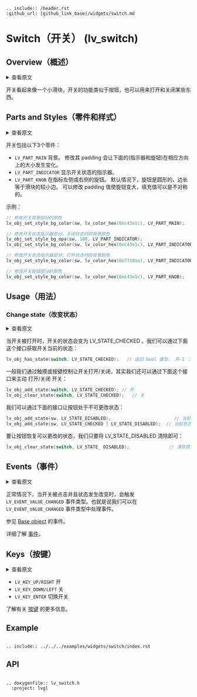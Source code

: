 ```eval_rst
.. include:: /header.rst 
:github_url: |github_link_base|/widgets/switch.md
```

# Switch（开关） (lv_switch)

## Overview（概述）

<details>
<summary>查看原文</summary>
<p>

The Switch looks like a little slider and can be used to turn something on and off. 

</p>
</details>

开关看起来像一个小滑块，开关的功能类似于按钮，也可以用来打开和关闭某些东西。


## Parts and Styles（零件和样式）

<details>
<summary>查看原文</summary>
<p>

- `LV_PART_MAIN` The background of the switch uses all the typical background style properties. `padding` makes the indicator smaller in the respective direction.
- `LV_PART_INDICATOR` The indicator that shows the current state of the switch. Also uses all the typical background style properties.
- `LV_PART_KNOB` A rectangle (or circle) drawn at left or right side of the indicator. Also uses all the typical background properties to describe the knob(s). By default the knob is square (with a optional corner radius) with side length equal to the smaller side of the slider. The knob can be made larger with the `padding` values. Padding values can be asymmetric too. 

</p>
</details>

开关包括以下3个零件：

- `LV_PART_MAIN` 背景。 修改其 padding 会让下面的(指示器和旋钮)在相应方向上的大小发生变化。
- `LV_PART_INDICATOR` 显示开关状态的指示器。
- `LV_PART_KNOB` 在指标左侧或右侧的旋钮。 默认情况下，旋钮是圆形的，边长等于滑块的较小边。 可以修改 padding 值使旋钮变大，填充值可以是不对称的。

示例：

```c
// 修改开关背景部分的颜色
lv_obj_set_style_bg_color(sw, lv_color_hex(0xc43e1c), LV_PART_MAIN);

// 修改开关状态指示器部分，关闭状态时的背景颜色
lv_obj_set_style_bg_opa(sw, 100, LV_PART_INDICATOR);
lv_obj_set_style_bg_color(sw, lv_color_hex(0xc43e1c), LV_PART_INDICATOR);

// 修改开关状态指示器部分，打开状态时的背景颜色
lv_obj_set_style_bg_color(sw, lv_color_hex(0x7719aa), LV_PART_INDICATOR | LV_STATE_CHECKED);

// 修改开关旋钮部分的颜色
lv_obj_set_style_bg_color(sw, lv_color_hex(0xc43e1c), LV_PART_KNOB);
```


## Usage（用法）

### Change state（改变状态）

<details>
<summary>查看原文</summary>
<p>

When the switch is turned on it goes to `LV_STATE_CHECKED`. To get the current satte of the switch use `lv_obj_has_state(switch, LV_STATE_CHECKED)`. 
To manually turn the switch on/off call `lvobj_add/clear_state(switch, LV_STATE_CHECKED)`.

</p>
</details>

当开关被打开时，开关的状态会变为 LV_STATE_CHECKED 。我们可以通过下面这个接口获取开关当前的状态：

```c
lv_obj_has_state(switch, LV_STATE_CHECKED);   // 返回 bool 类型， 开-1 ； 关-2
```

一般我们通过触摸或按键控制让开关打开/关闭，其实我们还可以通过下面这个接口来主动 打开/关闭 开关：	 

```c
lv_obj_add_state(switch, LV_STATE_CHECKED);	// 开
lv_obj_clear_state(switch, LV_STATE_CHECKED);	// 关
```

我们可以通过下面的接口让按钮处于不可更改状态：

```c
lv_obj_add_state(sw, LV_STATE_DISABLED); 		                // 当前状态是关，并且不可更改
lv_obj_add_state(sw, LV_STATE_CHECKED | LV_STATE_DISABLED);  // 当前状态是开，并且不可更改
```

要让按钮恢复可以更改的状态，我们只要将 LV_STATE_DISABLED 清除即可：

```c
lv_obj_clear_state(switch, LV_STATE_ DISABLED);		          // 清除禁用状态，按钮可正常使用
```

## Events（事件）

<details>
<summary>查看原文</summary>
<p>

- `LV_EVENT_VALUE_CHANGED` Sent when the switch changes state.

See the events of the [Base object](/widgets/obj) too.

Learn more about [Events](/overview/event).

</p>
</details>

正常情况下，当开关被点击并且状态发生改变时，会触发 `LV_EVENT_VALUE_CHANGED` 事件类型。也就是说我们可以在 `LV_EVENT_VALUE_CHANGED` 事件类型中处理事件。

参见 [Base object](/widgets/obj) 的事件。

详细了解 [事件](/overview/event)。

## Keys（按键）

<details>
<summary>查看原文</summary>
<p>

- `LV_KEY_UP/RIGHT` Turns on the slider
- `LV_KEY_DOWN/LEFT` Turns off the slider
- `LV_KEY_ENTER` Toggles the switch 

Learn more about [Keys](/overview/indev).

</p>
</details>

- `LV_KEY_UP/RIGHT` 开
- `LV_KEY_DOWN/LEFT` 关
- `LV_KEY_ENTER` 切换开关

了解有关 [按键](/overview/indev) 的更多信息。

## Example

```eval_rst

.. include:: ../../../examples/widgets/switch/index.rst

```

## API 

```eval_rst

.. doxygenfile:: lv_switch.h
  :project: lvgl
        
```
